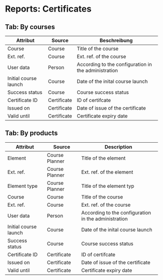# Reports: Certificates

## Tab: By courses

| Attribut              | Source      | Beschreibung                                         |
|-----------------------|-------------|------------------------------------------------------|
| Course                | Course      | Title of the course                                  |
| Ext. ref.             | Course      | Ext. ref. of the course                              |
| User data             | Person      | According to the configuration in the administration |
| Initial course launch | Course      | Date of the inital course launch                     |
| Success status        | Course      | Course success status                                |
| Certificate ID        | Certificate | ID of certifcate                                     |
| Issued on             | Certificate | Date of issue of the certificate                     |
| Valid until           | Certificate | Certificate expiry date                              |

## Tab: By products

| Attribut              | Source         | Description                                          |
|-----------------------|----------------|------------------------------------------------------|
| Element	            | Course Planner | Title of the element                                 |
| Ext. ref.             | Course Planner | Ext. ref. of the element                             |
| Element type          | Course Planner | Title of the element typ                             |
| Course                | Course         | Title of the course                                  |
| Ext. ref.             | Course         | Ext. ref. of the course                              |
| User data             | Person         | According to the configuration in the administration |
| Initial course launch | Course         | Date of the inital course launch                     |
| Success status        | Course         | Course success status                                |
| Certificate ID        | Certificate    | ID of certifcate                                     |
| Issued on             | Certificate    | Date of issue of the certificate                     |
| Valid until           | Certificate    | Certificate expiry date                              |	